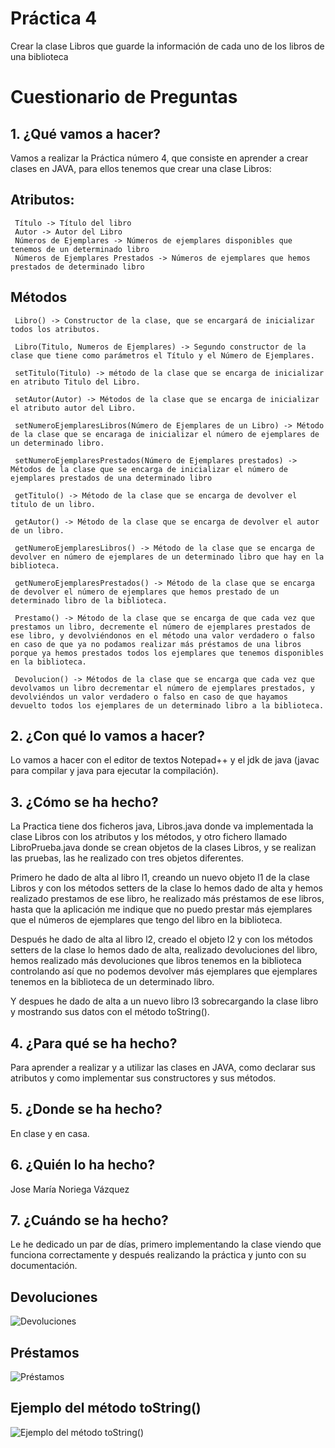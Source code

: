 # Práctica 4 

Crear la clase Libros que guarde la información de cada uno de los libros de una biblioteca

# Cuestionario de Preguntas

## 1. ¿Qué vamos a hacer?
Vamos a realizar la Práctica número 4, que consiste en aprender a crear clases en JAVA, para ellos tenemos que crear una 
clase Libros:

  Atributos:
  ---------
     Título -> Título del libro 
     Autor -> Autor del Libro
     Números de Ejemplares -> Números de ejemplares disponibles que tenemos de un determinado libro 
     Números de Ejemplares Prestados -> Números de ejemplares que hemos prestados de determinado libro

  Métodos
  -------
     Libro() -> Constructor de la clase, que se encargará de inicializar todos los atributos.

     Libro(Titulo, Numeros de Ejemplares) -> Segundo constructor de la clase que tiene como parámetros el Título y el Número de Ejemplares.

     setTitulo(Titulo) -> método de la clase que se encarga de inicializar en atributo Titulo del Libro.

     setAutor(Autor) -> Métodos de la clase que se encarga de inicializar el atributo autor del Libro.

     setNumeroEjemplaresLibros(Número de Ejemplares de un Libro) -> Método de la clase que se encaraga de inicializar el número de ejemplares de un determinado libro.

     setNumeroEjemplaresPrestados(Número de Ejemplares prestados) -> Métodos de la clase que se encarga de inicializar el número de ejemplares prestados de una determinado libro

     getTitulo() -> Método de la clase que se encarga de devolver el titulo de un libro.

     getAutor() -> Método de la clase que se encarga de devolver el autor de un libro.

     getNumeroEjemplaresLibros() -> Método de la clase que se encarga de devolver en número de ejemplares de un determinado libro que hay en la biblioteca.

     getNumeroEjemplaresPrestados() -> Método de la clase que se encarga de devolver el número de ejemplares que hemos prestado de un determinado libro de la biblioteca.

     Prestamo() -> Método de la clase que se encarga de que cada vez que prestamos un libro, decremente el número de ejemplares prestados de ese libro, y devolviéndonos en el método una valor verdadero o falso en caso de que ya no podamos realizar más préstamos de una libros porque ya hemos prestados todos los ejemplares que tenemos disponibles en la biblioteca.

     Devolucion() -> Métodos de la clase que se encarga que cada vez que devolvamos un libro decrementar el número de ejemplares prestados, y devolviéndos un valor verdadero o falso en caso de que hayamos devuelto todos los ejemplares de un determinado libro a la biblioteca.
              
## 2. ¿Con qué lo vamos a hacer?
Lo vamos a hacer con el editor de textos Notepad++ y el jdk de java (javac para compilar y java para ejecutar la compilación).

## 3. ¿Cómo se ha hecho?
La Practica tiene dos ficheros java, Libros.java donde va implementada la clase Libros con los atributos y los métodos, y otro fichero llamado LibroPrueba.java donde se crean objetos de la clases Libros, y se realizan las pruebas, las he realizado con tres objetos diferentes.

Primero he dado de alta al libro l1, creando un nuevo objeto l1 de la clase Libros y con los métodos setters de la clase lo hemos dado de alta y hemos realizado prestamos de ese libro, he realizado más préstamos de ese libros, hasta que la aplicación me indique que no puedo prestar más ejemplares que el números de ejemplares que tengo del libro en la biblioteca.

Después he dado de alta al libro l2, creado el objeto l2 y con los métodos setters de la clase lo hemos dado de alta, realizado devoluciones del libro, hemos realizado más devoluciones que libros tenemos en la biblioteca controlando así que no podemos devolver más ejemplares que ejemplares tenemos en la biblioteca de un determinado libro.

Y despues he dado de alta a un nuevo libro l3 sobrecargando la clase libro y mostrando sus datos con el método toString().

## 4. ¿Para qué se ha hecho?
Para aprender a realizar y a utilizar las clases en JAVA, como declarar sus atributos y como implementar sus constructores y sus métodos.  

## 5. ¿Donde se ha hecho?
En clase y en casa.

## 6. ¿Quién lo ha hecho?
Jose María Noriega Vázquez

## 7. ¿Cuándo se ha hecho?
Le he dedicado un par de días, primero implementando la clase viendo que funciona correctamente y después realizando la práctica y junto con su documentación.

## Devoluciones 
![Devoluciones](./img/Devoluciones.png)

## Préstamos
![Préstamos](./img/Prestamos.png)

## Ejemplo del método toString()
![Ejemplo del método toString()](./img/DatosLibro.png)

